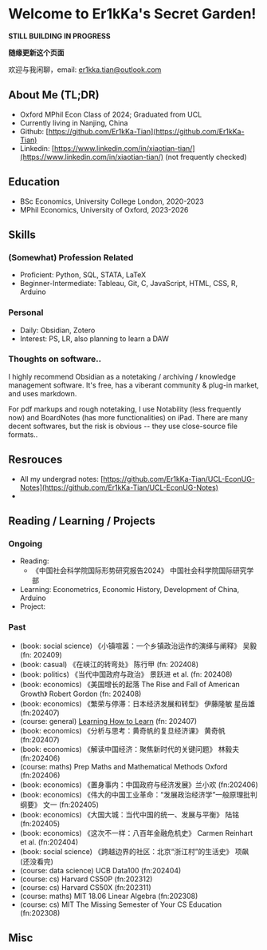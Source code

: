 # Welcome to Er1kKa's Secret Garden!

**STILL BUILDING IN PROGRESS**

**随缘更新这个页面**

欢迎与我闲聊，email: er1kka.tian@outlook.com

## About Me (TL;DR)

- Oxford MPhil Econ Class of 2024; Graduated from UCL
- Currently living in Nanjing, China
- Github: [https://github.com/Er1kKa-Tian](https://github.com/Er1kKa-Tian)
- Linkedin: [https://www.linkedin.com/in/xiaotian-tian/](https://www.linkedin.com/in/xiaotian-tian/) (not frequently checked)

## Education

- BSc Economics, University College London, 2020-2023
- MPhil Economics, University of Oxford, 2023-2026


## Skills

### (Somewhat) Profession Related

- Proficient: Python, SQL, STATA, LaTeX
- Beginner-Intermediate: Tableau, Git, C, JavaScript, HTML, CSS, R, Arduino

### Personal

- Daily: Obsidian, Zotero
- Interest: PS, LR, also planning to learn a DAW

### Thoughts on software..

I highly recommend Obsidian as a notetaking / archiving / knowledge management software. It's free, has a viberant community & plug-in market, and uses markdown.

For pdf markups and rough notetaking, I use Notability (less frequently now) and BoardNotes (has more functionalities) on iPad. There are many decent softwares, but the risk is obvious -- they use close-source file formats..


## Resrouces

- All my undergrad notes: [https://github.com/Er1kKa-Tian/UCL-EconUG-Notes](https://github.com/Er1kKa-Tian/UCL-EconUG-Notes)
- 

## Reading / Learning / Projects

### Ongoing

- Reading: 
    - 《中国社会科学院国际形势研究报告2024》 中国社会科学院国际研究学部
- Learning: Econometrics, Economic History, Development of China, Arduino
- Project:


### Past

- (book: social science) 《小镇喧嚣：一个乡镇政治运作的演绎与阐释》 吴毅 (fn: 202409)
- (book: casual) 《在峡江的转弯处》 陈行甲 (fn: 202408)
- (book: politics) 《当代中国政府与政治》 景跃进 et al. (fn: 202408)
- (book: economics) 《美国增长的起落 The Rise and Fall of American Growth》 Robert Gordon (fn: 202408)
- (book: economics) 《繁荣与停滞：日本经济发展和转型》 伊藤隆敏 星岳雄 (fn:202407)
- (course: general) [Learning How to Learn](https://www.coursera.org/learn/learning-how-to-learn) (fn: 202407)
- (book: economics) 《分析与思考：黄奇帆的复旦经济课》 黄奇帆 (fn:202407)
- (book: economics) 《解读中国经济：聚焦新时代的关键问题》 林毅夫 (fn:202406)
- (course: maths) Prep Maths and Mathematical Methods Oxford (fn:202406)
- (book: economics) 《置身事内：中国政府与经济发展》兰小欢 (fn:202406)
- (book: economics) 《伟大的中国工业革命：“发展政治经济学”一般原理批判纲要》 文一 (fn:202405)
- (book: economics) 《大国大城：当代中国的统一、发展与平衡》 陆铭 (fn:202405)
- (book: economics) 《这次不一样：八百年金融危机史》 Carmen Reinhart et al. (fn:202404)
- (book: social science) 《跨越边界的社区：北京“浙江村”的生活史》 项飙 (还没看完)
- (course: data science) UCB Data100 (fn:202404)
- (course: cs) Harvard CS50P (fn:202312)
- (course: cs) Harvard CS50X (fn:202311)
- (course: maths) MIT 18.06 Linear Algebra (fn:202308)
- (course: cs) MIT The Missing Semester of Your CS Education (fn:202308)



## Misc